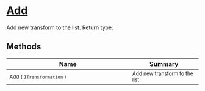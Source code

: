 # [Add](./ParallelTransformPipeline-100663502.md)

Add new transform to the list.
Return type:
## Methods

| Name | Summary | 
| --- | --- | 
| <sub>[Add](./ParallelTransformPipeline-100663502.md) ( [`ITransformation`](./../../ITransformation.md) )</sub><img width=200/>| <sub>Add new transform to the list.</sub>| <br>


